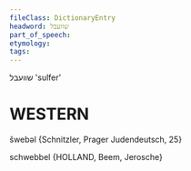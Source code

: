 ```yaml
---
fileClass: DictionaryEntry
headword: שוועבל
part_of_speech: 
etymology: 
tags: 
---
```

שוועבל
'sulfer'

WESTERN
========

šwebəl  {Schnitzler, Prager Judendeutsch, 25}

schwebbel {HOLLAND, Beem, Jerosche}